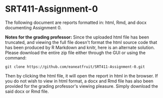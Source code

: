 # SRT411-Assignment-0

The following document are reports formatted in: html, Rmd, and docx documenting Assignment 0.

**Notes for the grading professor:**
Since the uploaded html file has been truncated, and viewing the full file doesn't format the html source code that has been produced by R Markdown and knitr, here is an alternate solution.
Please download the entire zip file either through the GUI or using the command:

`git clone https://github.com/eaneatfruit/SRT411-Assignment-0.git`

Then by clicking the html file, it will open the report in html in the browser. If you do not wish to view in html format, a docx and Rmd file has also been provided for the grading professor's viewing pleasure. Simply download the said docx or Rmd file.

